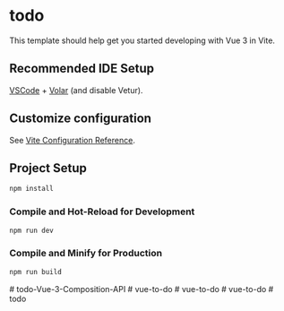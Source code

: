 # todo

This template should help get you started developing with Vue 3 in Vite.

## Recommended IDE Setup

[VSCode](https://code.visualstudio.com/) + [Volar](https://marketplace.visualstudio.com/items?itemName=Vue.volar) (and disable Vetur).

## Customize configuration

See [Vite Configuration Reference](https://vitejs.dev/config/).

## Project Setup

```sh
npm install
```

### Compile and Hot-Reload for Development

```sh
npm run dev
```

### Compile and Minify for Production

```sh
npm run build
```
#   t o d o - V u e - 3 - C o m p o s i t i o n - A P I  
 #   v u e - t o - d o  
 #   v u e - t o - d o  
 #   v u e - t o - d o  
 #   t o d o  
 